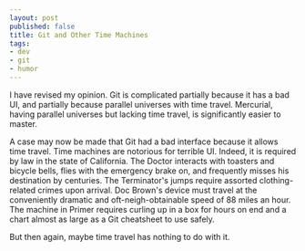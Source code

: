 ```yaml
---
layout: post
published: false
title: Git and Other Time Machines
tags:
- dev
- git
- humor
---
```


I have revised my opinion. Git is complicated partially because it has a bad UI, and partially because parallel universes with time travel. Mercurial, having parallel universes but lacking time travel, is significantly easier to master.

A case may now be made that Git had a bad interface because it allows time travel. Time machines are notorious for terrible UI. Indeed, it is required by law in the state of California. The Doctor interacts with toasters and bicycle bells, flies with the emergency brake on, and frequently misses his destination by centuries. The Terminator's jumps require assorted clothing-related crimes upon arrival. Doc Brown's device must travel at the conveniently dramatic and oft-neigh-obtainable speed of 88 miles an hour. The machine in Primer requires curling up in a box for hours on end and a chart almost as large as a Git cheatsheet to use safely.

But then again, maybe time travel has nothing to do with it.